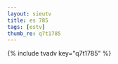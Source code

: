 ```yaml
--- 
layout: sieutv
title: es 785
tags: [estv]
thumb_re: q7t1785
---
```

{% include tvadv key="q7t1785" %} 
